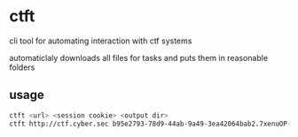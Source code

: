 # ctft
cli tool for automating interaction with ctf systems

automaticlaly downloads all files for tasks and puts them in reasonable folders


## usage

```sh
ctft <url> <session cookie> <output dir>
ctft http://ctf.cyber.sec b95e2793-78d9-44ab-9a49-3ea42064bab2.7xenuOP-x9Ol8Fphoe7n86BtkAx challenges
```